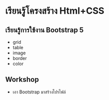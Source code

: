 #  เรียนรู้โครงสร้าง Html+CSS
##  เรียนรู้การใช้งาน Bootstrap 5
- grid
- table
- image
- border
- color

##  Workshop 
- เอา Bootstrap มาสร้างโปรไฟล์ 